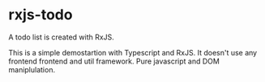 # rxjs-todo

A todo list is created with RxJS.

This is a simple demostartion with Typescript and RxJS. It doesn't use any frontend frontend and util framework. Pure javascript and DOM maniplulation.
